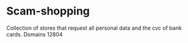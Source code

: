 # Scam-shopping
Collection of stores that request all personal data and the cvc of bank cards.
Domains 12804
